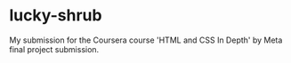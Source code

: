 # lucky-shrub
My submission for the Coursera course 'HTML and CSS In Depth' by Meta final project submission.

